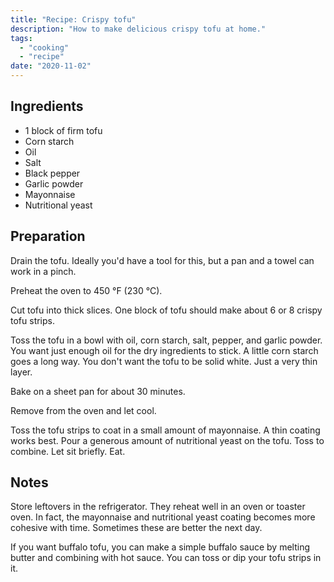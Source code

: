 ```yaml
---
title: "Recipe: Crispy tofu"
description: "How to make delicious crispy tofu at home."
tags:
  - "cooking"
  - "recipe"
date: "2020-11-02"
---
```


## Ingredients

- 1 block of firm tofu
- Corn starch
- Oil
- Salt
- Black pepper
- Garlic powder
- Mayonnaise
- Nutritional yeast

## Preparation

Drain the tofu. Ideally you'd have a tool for this, but a pan and a towel can
work in a pinch.

Preheat the oven to 450 °F (230 °C).

Cut tofu into thick slices. One block of tofu should make about 6 or 8 crispy
tofu strips.

Toss the tofu in a bowl with oil, corn starch, salt, pepper, and garlic powder.
You want just enough oil for the dry ingredients to stick. A little corn starch
goes a long way. You don't want the tofu to be solid white. Just a very thin
layer.

Bake on a sheet pan for about 30 minutes.

Remove from the oven and let cool.

Toss the tofu strips to coat in a small amount of mayonnaise. A thin coating
works best. Pour a generous amount of nutritional yeast on the tofu. Toss to
combine. Let sit briefly. Eat.

## Notes

Store leftovers in the refrigerator. They reheat well in an oven or toaster
oven. In fact, the mayonnaise and nutritional yeast coating becomes more
cohesive with time. Sometimes these are better the next day.

If you want buffalo tofu, you can make a simple buffalo sauce by melting butter
and combining with hot sauce. You can toss or dip your tofu strips in it.
